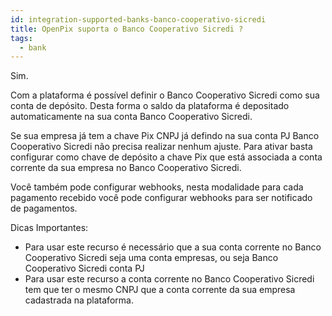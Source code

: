```yaml
---
id: integration-supported-banks-banco-cooperativo-sicredi
title: OpenPix suporta o Banco Cooperativo Sicredi ?
tags:
  - bank
---
```


Sim.

Com a plataforma é possível definir o Banco Cooperativo Sicredi como sua conta de depósito. Desta forma o saldo da plataforma é depositado automaticamente na sua conta Banco Cooperativo Sicredi.

Se sua empresa já tem a chave Pix CNPJ já defindo na sua conta PJ Banco Cooperativo Sicredi não precisa realizar nenhum ajuste. Para ativar basta configurar como chave de depósito a chave Pix que está associada a conta corrente da sua empresa no Banco Cooperativo Sicredi.

Você também pode configurar webhooks, nesta modalidade para cada pagamento recebido você pode configurar webhooks para ser notificado de pagamentos.

Dicas Importantes:

- Para usar este recurso é necessário que a sua conta corrente no Banco Cooperativo Sicredi seja uma conta empresas, ou seja Banco Cooperativo Sicredi conta PJ
- Para usar este recurso a conta corrente no Banco Cooperativo Sicredi tem que ter o mesmo CNPJ que a conta corrente da sua empresa cadastrada na plataforma.

